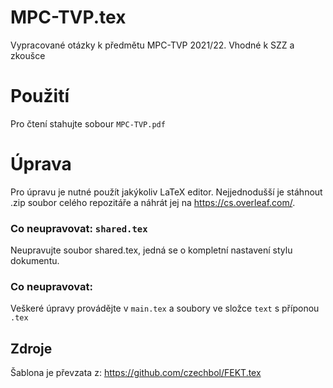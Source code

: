 # MPC-TVP.tex

Vypracované otázky k předmětu MPC-TVP 2021/22.
Vhodné k SZZ a zkoušce

# Použití

Pro čtení stahujte sobour `MPC-TVP.pdf`

# Úprava

Pro úpravu je nutné použít jakýkoliv LaTeX editor.
Nejjednodušší je stáhnout .zip soubor celého repozitáře a náhrát jej na https://cs.overleaf.com/.

### Co neupravovat: `shared.tex`

Neupravujte soubor shared.tex, jedná se o kompletní nastavení stylu dokumentu.

### Co neupravovat:

Veškeré úpravy provádějte v `main.tex` a soubory ve složce `text` s příponou `.tex`

## Zdroje

Šablona je převzata z: https://github.com/czechbol/FEKT.tex
